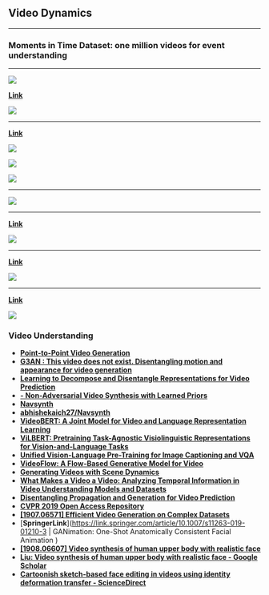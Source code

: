 ## Video Dynamics

---

### Moments in Time Dataset: one million videos for event understanding

---

![](images/2020-07-22-01-29-57.png)

[**Link**](https://arxiv.org/pdf/1903.07593.pdf)

![](images/2020-07-22-01-31-06.png)

---

[**Link**](https://arxiv.org/pdf/1706.01433.pdf)

![](images/2020-07-22-01-42-02.png)

![](images/2020-07-22-01-44-11.png)

![](images/2020-07-22-01-44-29.png)

---

![](images/2020-07-22-01-54-13.png)

---

[**Link**](https://arxiv.org/pdf/1806.01810.pdf)

![](images/2020-07-22-02-10-43.png)

---

[**Link**](https://arxiv.org/pdf/1806.04166.pdf)

![](images/2020-07-22-02-17-52.png)

---

[**Link**](https://papers.nips.cc/paper/8304-unsupervised-learning-of-object-structure-and-dynamics-from-videos.pdf)

![](images/2020-07-22-02-24-07.png)

### Video Understanding

- [**Point-to-Point Video Generation**](https://arxiv.org/abs/1904.02912v2.pdf)
- [**G3AN : This video does not exist. Disentangling motion and appearance for video generation**](https://arxiv.org/abs/1912.05523v1.pdf)
- [**Learning to Decompose and Disentangle Representations for Video Prediction**](http://papers.nips.cc/paper/7333-learning-to-decompose-and-disentangle-representations-for-video-prediction.pdf)
- [**- Non-Adversarial Video Synthesis with Learned Priors**](https://paperswithcode.com/paper/non-adversarial-video-synthesis-with-learned)
- [**Navsynth**](https://abhishekaich27.github.io/navsynth.html)
- [**abhishekaich27/Navsynth**](https://github.com/abhishekaich27/Navsynth)
- [**VideoBERT: A Joint Model for Video and Language Representation Learning**](https://arxiv.org/abs/1904.01766.pdf)
- [**ViLBERT: Pretraining Task-Agnostic Visiolinguistic Representations for Vision-and-Language Tasks**](https://arxiv.org/abs/1908.02265.pdf)
- [**Unified Vision-Language Pre-Training for Image Captioning and VQA**](https://arxiv.org/abs/1909.11059.pdf)
- [**VideoFlow: A Flow-Based Generative Model for Video**](https://arxiv.org/abs/1903.01434.pdf)
- [**Generating Videos with Scene Dynamics**](https://papers.nips.cc/paper/6194-generating-videos-with-scene-dynamics.pdf)
- [**What Makes a Video a Video: Analyzing Temporal Information in Video Understanding Models and Datasets**](http://openaccess.thecvf.com/content_cvpr_2018/papers/Huang_What_Makes_a_CVPR_2018_paper.pdf)
- [**Disentangling Propagation and Generation for Video Prediction**](http://openaccess.thecvf.com/content_ICCV_2019/papers/Gao_Disentangling_Propagation_and_Generation_for_Video_Prediction_ICCV_2019_paper.pdf)
- [**CVPR 2019 Open Access Repository**](http://openaccess.thecvf.com/content_CVPR_2019/html/Nam_End-To-End_Time-Lapse_Video_Synthesis_From_a_Single_Outdoor_Image_CVPR_2019_paper.html)
- [**[1907.06571] Efficient Video Generation on Complex Datasets**](https://arxiv.org/abs/1907.06571)
- [**SpringerLink**](https://link.springer.com/article/10.1007/s11263-019-01210-3 | GANimation: One-Shot Anatomically Consistent Facial Animation )
- [**[1908.06607] Video synthesis of human upper body with realistic face**](https://arxiv.org/abs/1908.06607)
- [**Liu: Video synthesis of human upper body with realistic face - Google Scholar**](https://scholar.google.com/scholar?cites=13583776322979873311&as_sdt=2005&sciodt=0,5&hl=en)
- [**Cartoonish sketch-based face editing in videos using identity deformation transfer - ScienceDirect**](https://www.sciencedirect.com/science/article/abs/pii/S0097849319300147)
